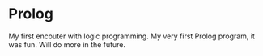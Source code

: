 # Prolog

My first encouter with logic programming.
My very first Prolog program, it was fun.
Will do more in the future.